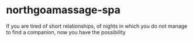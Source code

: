 # northgoamassage-spa
If you are tired of short relationships, of nights in which you do not manage to find a companion, now you have the possibility
